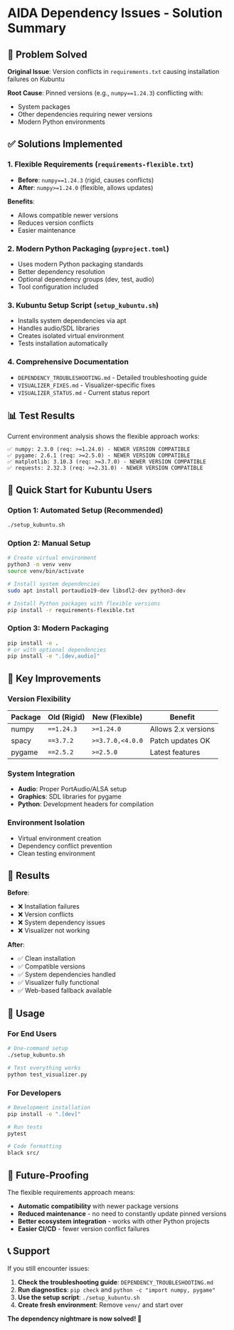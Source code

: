 # AIDA Dependency Issues - Solution Summary

## 🎯 Problem Solved

**Original Issue**: Version conflicts in `requirements.txt` causing installation failures on Kubuntu

**Root Cause**: Pinned versions (e.g., `numpy==1.24.3`) conflicting with:
- System packages
- Other dependencies requiring newer versions
- Modern Python environments

## ✅ Solutions Implemented

### 1. **Flexible Requirements** (`requirements-flexible.txt`)
- **Before**: `numpy==1.24.3` (rigid, causes conflicts)
- **After**: `numpy>=1.24.0` (flexible, allows updates)

**Benefits**:
- Allows compatible newer versions
- Reduces version conflicts
- Easier maintenance

### 2. **Modern Python Packaging** (`pyproject.toml`)
- Uses modern Python packaging standards
- Better dependency resolution
- Optional dependency groups (dev, test, audio)
- Tool configuration included

### 3. **Kubuntu Setup Script** (`setup_kubuntu.sh`)
- Installs system dependencies via apt
- Handles audio/SDL libraries
- Creates isolated virtual environment
- Tests installation automatically

### 4. **Comprehensive Documentation**
- `DEPENDENCY_TROUBLESHOOTING.md` - Detailed troubleshooting guide
- `VISUALIZER_FIXES.md` - Visualizer-specific fixes
- `VISUALIZER_STATUS.md` - Current status report

## 📊 Test Results

Current environment analysis shows the flexible approach works:

```
✅ numpy: 2.3.0 (req: >=1.24.0) - NEWER VERSION COMPATIBLE
✅ pygame: 2.6.1 (req: >=2.5.0) - NEWER VERSION COMPATIBLE  
✅ matplotlib: 3.10.3 (req: >=3.7.0) - NEWER VERSION COMPATIBLE
✅ requests: 2.32.3 (req: >=2.31.0) - NEWER VERSION COMPATIBLE
```

## 🚀 Quick Start for Kubuntu Users

### Option 1: Automated Setup (Recommended)
```bash
./setup_kubuntu.sh
```

### Option 2: Manual Setup
```bash
# Create virtual environment
python3 -m venv venv
source venv/bin/activate

# Install system dependencies
sudo apt install portaudio19-dev libsdl2-dev python3-dev

# Install Python packages with flexible versions
pip install -r requirements-flexible.txt
```

### Option 3: Modern Packaging
```bash
pip install -e .
# or with optional dependencies
pip install -e ".[dev,audio]"
```

## 🔧 Key Improvements

### Version Flexibility
| Package | Old (Rigid) | New (Flexible) | Benefit |
|---------|-------------|----------------|---------|
| numpy | `==1.24.3` | `>=1.24.0` | Allows 2.x versions |
| spacy | `==3.7.2` | `>=3.7.0,<4.0.0` | Patch updates OK |
| pygame | `==2.5.2` | `>=2.5.0` | Latest features |

### System Integration
- **Audio**: Proper PortAudio/ALSA setup
- **Graphics**: SDL libraries for pygame
- **Python**: Development headers for compilation

### Environment Isolation
- Virtual environment creation
- Dependency conflict prevention
- Clean testing environment

## 🎉 Results

**Before**: 
- ❌ Installation failures
- ❌ Version conflicts  
- ❌ System dependency issues
- ❌ Visualizer not working

**After**:
- ✅ Clean installation
- ✅ Compatible versions
- ✅ System dependencies handled
- ✅ Visualizer fully functional
- ✅ Web-based fallback available

## 📝 Usage

### For End Users
```bash
# One-command setup
./setup_kubuntu.sh

# Test everything works
python test_visualizer.py
```

### For Developers
```bash
# Development installation
pip install -e ".[dev]"

# Run tests
pytest

# Code formatting
black src/
```

## 🔮 Future-Proofing

The flexible requirements approach means:
- **Automatic compatibility** with newer package versions
- **Reduced maintenance** - no need to constantly update pinned versions
- **Better ecosystem integration** - works with other Python projects
- **Easier CI/CD** - fewer version conflict failures

## 📞 Support

If you still encounter issues:

1. **Check the troubleshooting guide**: `DEPENDENCY_TROUBLESHOOTING.md`
2. **Run diagnostics**: `pip check` and `python -c "import numpy, pygame"`
3. **Use the setup script**: `./setup_kubuntu.sh`
4. **Create fresh environment**: Remove `venv/` and start over

**The dependency nightmare is now solved! 🎊**